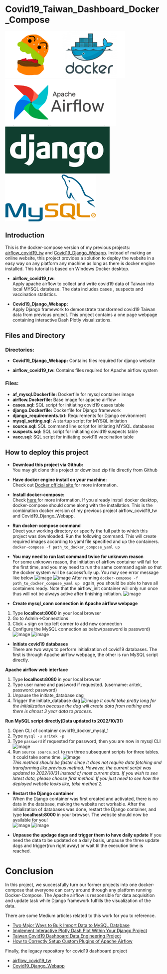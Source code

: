 # Covid19_Taiwan_Dashboard_Docker_Compose
<img src="images/burger.png" height="150"><img src="images/docker.png" height="150"><img src="images/airflow.png" height="150"><img src="images/django.png" height="150"><img src="images/mysql.png" height="150">
## Introduction
This is the docker-compose version of my previous projects: <a href='https://github.com/BurgerWu/airflow_covid19_tw'>airflow_covid19_tw</a> and <a href='https://github.com/BurgerWu/Covid19_Django_Webapp'>Covid19_Django_Webapp</a>.
Instead of making an online website, this project provides a solution to deploy the website in a easy way on any platform any machine as long as there is docker engine installed. This tutorial is based on Windows Docker desktop.

- **airflow_covid19_tw:**<br>
Apply apache airflow to collect and write covid19 data of Taiwan into local MYSQL database. The data includes cases , suspects and vaccination statistics.

- **Covid19_Django_Webapp:**<br>
Apply Django framework to demonstrate transformed covid19 Taiwan data from previous project. This project contains a one page webpage containing interactive Dash Plotly visualizations.

## Files and Directory
### Directories:
- **Covid19_Django_Webapp:** Contains files required for django website

- **airflow_covid19_tw:** Contains files required for Apache airflow system

### Files:
- **af_mysql.Dockerfile:** Dockerfile for mysql container image
- **airflow.Dockerfile:** Base image for apache airflow
- **cases.sql:** SQL script for initiating covid19 cases table
- **django.Dockerfile:** Dockerfile for Django framework
- **django_requirements.txt:** Requirements for Django environment
- **mysql_setting.sql:** A startup script for MYSQL initiation
- **source.sql:** SQL command line script for initiating MYSQL databases
- **suspects.sql:** SQL script for initiating covid19 suspects table
- **vacc.sql:** SQL script for initiating covid19 vaccination table

## How to deploy this project
- **Download this project via Github:**<br>
You may git clone this project or download zip file directly from Github

- **Have docker engine install on your machine:**<br>
Check out <a href='https://www.docker.com/products/docker-desktop/'>Docker official site </a> for more information.

- **Install docker-compose:**<br>
Check <a href='https://docs.docker.com/compose/install/'>here </a>for more information. If you already install docker desktop, docker-compose should come along with the installation.
This is the combination docker version of my previous project airflow_covid19_tw and Covid19_Django_Webapp.

- **Run docker-compose command**<br>
Direct your working directory or specify the full path to which this project was downloaded. Run the following command. This will create required images according to yaml file specified and up the containers.<br>
```docker-compose -f path_to_docker_compose_yaml up ```<br>

- **You may need to run last command twice for unknown reason**<br>
For some unknown reason, the initiation of airflow container will fail for the first time, and you may need to run the same command again so that the docker system will be successfully up. You may see error message like below
![image](https://user-images.githubusercontent.com/64818741/212533820-6b53e84e-90de-4581-b323-3c9d695d2a8d.png)
![image](https://user-images.githubusercontent.com/64818741/212533870-f8ca31c4-55fd-427e-9c57-57c701a3c138.png)
After running ```docker-compose -f path_to_docker_compose_yaml up ```  again, you should be able to have all containers ready. Note that the airflow_init container will only run once thus will not be always active after finishing initiation.
![image](https://user-images.githubusercontent.com/64818741/212533958-7b5b4bcf-221d-4d90-9617-3d6509334a15.png)

- **Create mysql_conn connection in Apache airflow webpage**
1. Type **localhost:8080** in your local browser
2. Go to Admin->Connections
3. Click + sign on top left corner to add new connection
4. Configure the MySQL connection as below(password is password)
![image](https://user-images.githubusercontent.com/64818741/212553240-758fe1bf-e0ff-4c6a-99f4-cbd6610e950e.png)
![image](https://user-images.githubusercontent.com/64818741/212553206-a4489a70-d24a-4305-b506-afe511bcd481.png)


- **Initiate covid19 databases**<br>
There are two ways to perform initialization of covid19 databases. The first is through Apache airflow webpage, the other is run MySQL script directly.<br>

**Apache airflow web interface**
1. Type **localhost:8080** in your local browser
2. Type user name and password if requested. (username: aritek, password: password)
3. Unpause the initiate_database dag
4. Trigger the initiate_database dag
![image](https://user-images.githubusercontent.com/64818741/212548802-abab6dd3-d8bd-4c7a-abf7-845271260283.png)
*It could take pretty long for the initialization because the dag will create data from nothing and there is almost 3 year data to process.*

**Run MySQL script directly(Data updated to 2022/10/31)**
1. Open CLI of container covid19_docker_mysql_1
2. Type ```mysql -u aritek -p```
3. Type ```password``` if requested for password, then you are now in mysql CLI
![image](https://user-images.githubusercontent.com/64818741/212549083-462b9046-a5f5-4bfa-b93c-b836493beaef.png)
4. Run ```source source.sql``` to run three subsequent scripts for three tables. It could take some time.
![image](https://user-images.githubusercontent.com/64818741/212552389-2eb658b9-3a22-4494-aaa4-4028cc36a154.png)<br>
*This method should be faster since it does not require data fetching and transforming like previous method. However, the current script was updated to 2022/10/31 instead of most current data. If you wish to see latest data, please choose first method. If you just need to see how the deployed website looks like, take method 2.*

- **Restart the Django container**<br>
When the Django container was first created and activated, there is no data in the database, making the website not workable. After the initialization of databases was done, restart the Django container, and type **localhost:8000** in your browser. The website should now be available for you!<br>
![image](https://user-images.githubusercontent.com/64818741/212552754-f2b308c5-490e-4496-b2fd-67b4bd61ee5f.png)
![image](https://user-images.githubusercontent.com/64818741/212552822-1da4af2f-461b-4fb0-b493-a8c946514af9.png)

- **Unpause the updage dags and trigger them to have daily update**
If you need the data to be updated on a daily basis, unpause the three update dags and trigger(run right away) or wait til the execution time is reached.

# Conclusion
In this project, we successfully turn our former projects into one docker-compose that everyone can carry around through any platform running Docker-Compose. The Apache airflow is responsible for data acquisition and update task while Django framework fulfills the visualization of the data. 

There are some Medium articles related to this work for you to reference.
- <a href='https://blog.devops.dev/two-major-ways-to-bulk-import-data-to-mysql-database-4621d482f8f7'>Two Major Ways to Bulk Import Data to MySQL Database</a>
- <a href='https://blog.devgenius.io/implement-interactive-plotly-dash-plot-within-your-django-project-66f3f4fbef94'>Implement Interactive Plotly Dash Plot Within Your Django Project</a>
- <a href='https://burgercewu.medium.com/taiwan-covid19-dashboard-data-engineering-project-b557f22341de'>Taiwan Covid19 Dashboard Data Engineering Project</a>
- <a href='https://python.plainenglish.io/apache-airflow-how-to-correctly-setup-custom-plugins-2f80fe5e3dbe'>How to Correctly Setup Custom Plugins of Apache Airflow</a>

Finally, the legacy repository for covid19 dashboard project
- <a href='https://github.com/BurgerWu/airflow_covid19_tw'>airflow_covid19_tw</a>
- <a href='https://github.com/BurgerWu/Covid19_Django_Webapp'>Covid19_Django_Webapp</a>
